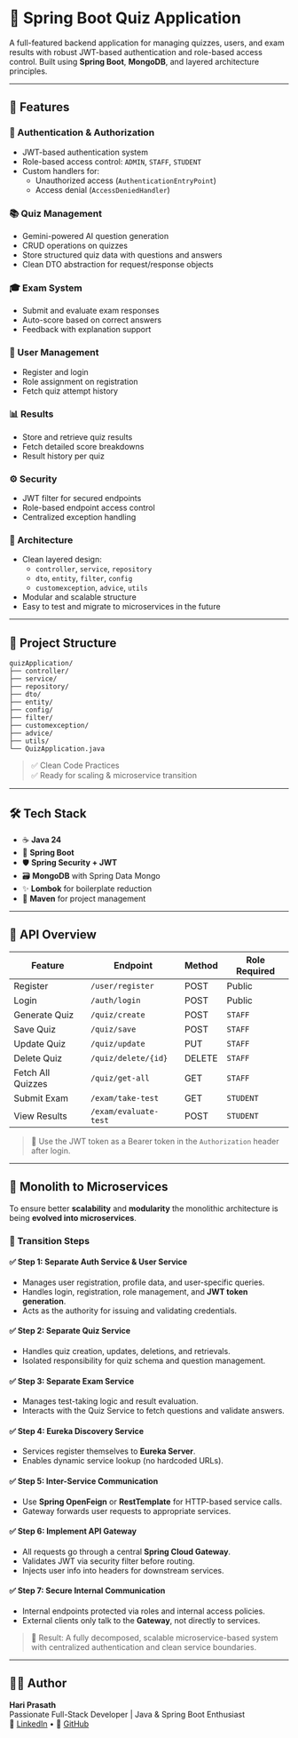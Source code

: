 # 🧠 Spring Boot Quiz Application

A full-featured backend application for managing quizzes, users, and exam results with robust JWT-based authentication and role-based access control. Built using **Spring Boot**, **MongoDB**, and layered architecture principles.

---

## 🚀 Features

### 🔐 Authentication & Authorization
- JWT-based authentication system
- Role-based access control: `ADMIN`, `STAFF`, `STUDENT`
- Custom handlers for:
  - Unauthorized access (`AuthenticationEntryPoint`)
  - Access denial (`AccessDeniedHandler`)

### 📚 Quiz Management
- Gemini-powered AI question generation
- CRUD operations on quizzes
- Store structured quiz data with questions and answers
- Clean DTO abstraction for request/response objects

### 🎓 Exam System
- Submit and evaluate exam responses
- Auto-score based on correct answers
- Feedback with explanation support

### 👤 User Management
- Register and login
- Role assignment on registration
- Fetch quiz attempt history

### 📊 Results
- Store and retrieve quiz results
- Fetch detailed score breakdowns
- Result history per quiz

### ⚙️ Security
- JWT filter for secured endpoints
- Role-based endpoint access control
- Centralized exception handling

### 🧱 Architecture
- Clean layered design:
  - `controller`, `service`, `repository`
  - `dto`, `entity`, `filter`, `config`
  - `customexception`, `advice`, `utils`
- Modular and scalable structure
- Easy to test and migrate to microservices in the future

---

## 📁 Project Structure

```
quizApplication/
├── controller/
├── service/
├── repository/
├── dto/
├── entity/
├── config/
├── filter/
├── customexception/
├── advice/
├── utils/
└── QuizApplication.java
```

> ✅ Clean Code Practices  
> ✅ Ready for scaling & microservice transition

---

## 🛠️ Tech Stack

- ☕ **Java 24**
- 🧪 **Spring Boot**
- 🛡️ **Spring Security + JWT**
- 🗃️ **MongoDB** with Spring Data Mongo
- ✨ **Lombok** for boilerplate reduction
- 🧰 **Maven** for project management

---

## 🧪 API Overview

| Feature           | Endpoint                         | Method | Role Required |
| ----------------- | -------------------------------- | ------ | ------------- |
| Register          | `/user/register`                 | POST   | Public        |
| Login             | `/auth/login`                    | POST   | Public        |
| Generate Quiz       | `/quiz/create`                   | POST   | `STAFF`       |
| Save Quiz       | `/quiz/save`                   | POST   | `STAFF`       |
| Update Quiz       | `/quiz/update`                   | PUT    | `STAFF`       |
| Delete Quiz       | `/quiz/delete/{id}`              | DELETE | `STAFF`       |
| Fetch All Quizzes | `/quiz/get-all`                  | GET    | `STAFF`       |
| Submit Exam       | `/exam/take-test`                   | GET | `STUDENT`     |
| View Results      | `/exam/evaluate-test`                  | POST| `STUDENT`     |


> 🔐 Use the JWT token as a Bearer token in the `Authorization` header after login.

---


## 🧱 Monolith to Microservices

To ensure better **scalability** and **modularity** the monolithic architecture is being **evolved into microservices**. 

### 🔀 Transition Steps

#### ✅ Step 1: Separate Auth Service & User Service

* Manages user registration, profile data, and user-specific queries.
* Handles login, registration, role management, and **JWT token generation**.
* Acts as the authority for issuing and validating credentials.


#### ✅ Step 2: Separate Quiz Service

* Handles quiz creation, updates, deletions, and retrievals.
* Isolated responsibility for quiz schema and question management.

#### ✅ Step 3: Separate Exam Service

* Manages test-taking logic and result evaluation.
* Interacts with the Quiz Service to fetch questions and validate answers.

#### ✅ Step 4: Eureka Discovery Service

* Services register themselves to **Eureka Server**.
* Enables dynamic service lookup (no hardcoded URLs).

#### ✅ Step 5: Inter-Service Communication

* Use **Spring OpenFeign** or **RestTemplate** for HTTP-based service calls.
* Gateway forwards user requests to appropriate services.

#### ✅ Step 6: Implement API Gateway

* All requests go through a central **Spring Cloud Gateway**.
* Validates JWT via security filter before routing.
* Injects user info into headers for downstream services.

#### ✅ Step 7: Secure Internal Communication

* Internal endpoints protected via roles and internal access policies.
* External clients only talk to the **Gateway**, not directly to services.

> 🧩 Result: A fully decomposed, scalable microservice-based system with centralized authentication and clean service boundaries.

---
## 🧑‍💻 Author

**Hari Prasath**  
Passionate Full-Stack Developer | Java & Spring Boot Enthusiast  
🔗 [LinkedIn](https://www.linkedin.com/in/hari-prasath-k) • 📂 [GitHub](https://github.com/Hari-prasath-03)
